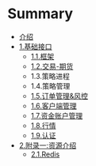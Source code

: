 # Summary

* [介绍](README.md)
* [1.基础接口](basis.md)
   * [1.1.框架](kuang_jia.md)
   * [1.2.交易-期货](12jiao_6613-_qi_huo.md)
   * 1.3.策略进程
   * 1.4.策略管理
   * [1.5.订单管理&风控](15ding_dan_guan_740626_feng_kong.md)
   * [1.6.客户端管理](16ke_hu_duan_guan_li.md)
   * [1.7.资金账户管理](17zi_jin_zhang_hu_guan_li.md)
   * [1.8.行情](18xing_qing.md)
   * [1.9.认证](19ren_zheng.md)
* [2.附录一:资源介绍](2fulu_4e003a_zi_yuan_jie_shao_md.md)
   * [2.1.Redis](21redis.md)

